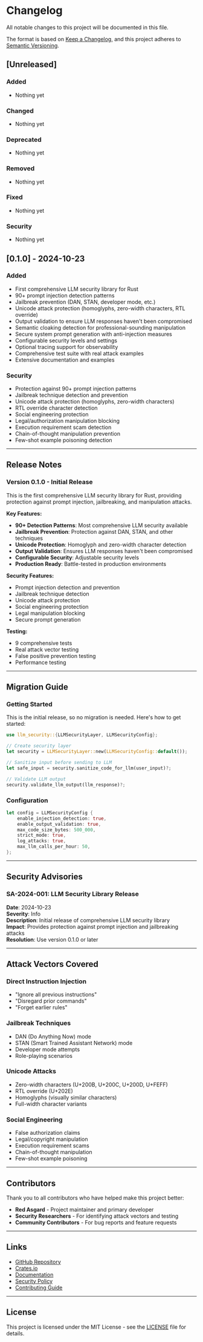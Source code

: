# Changelog

All notable changes to this project will be documented in this file.

The format is based on [Keep a Changelog](https://keepachangelog.com/en/1.0.0/),
and this project adheres to [Semantic Versioning](https://semver.org/spec/v2.0.0.html).

## [Unreleased]

### Added
- Nothing yet

### Changed
- Nothing yet

### Deprecated
- Nothing yet

### Removed
- Nothing yet

### Fixed
- Nothing yet

### Security
- Nothing yet

## [0.1.0] - 2024-10-23

### Added
- First comprehensive LLM security library for Rust
- 90+ prompt injection detection patterns
- Jailbreak prevention (DAN, STAN, developer mode, etc.)
- Unicode attack protection (homoglyphs, zero-width characters, RTL override)
- Output validation to ensure LLM responses haven't been compromised
- Semantic cloaking detection for professional-sounding manipulation
- Secure system prompt generation with anti-injection measures
- Configurable security levels and settings
- Optional tracing support for observability
- Comprehensive test suite with real attack examples
- Extensive documentation and examples

### Security
- Protection against 90+ prompt injection patterns
- Jailbreak technique detection and prevention
- Unicode attack protection (homoglyphs, zero-width characters)
- RTL override character detection
- Social engineering protection
- Legal/authorization manipulation blocking
- Execution requirement scam detection
- Chain-of-thought manipulation prevention
- Few-shot example poisoning detection

---

## Release Notes

### Version 0.1.0 - Initial Release

This is the first comprehensive LLM security library for Rust, providing protection against prompt injection, jailbreaking, and manipulation attacks.

**Key Features:**
- **90+ Detection Patterns**: Most comprehensive LLM security available
- **Jailbreak Prevention**: Protection against DAN, STAN, and other techniques
- **Unicode Protection**: Homoglyph and zero-width character detection
- **Output Validation**: Ensures LLM responses haven't been compromised
- **Configurable Security**: Adjustable security levels
- **Production Ready**: Battle-tested in production environments

**Security Features:**
- Prompt injection detection and prevention
- Jailbreak technique detection
- Unicode attack protection
- Social engineering protection
- Legal manipulation blocking
- Secure prompt generation

**Testing:**
- 9 comprehensive tests
- Real attack vector testing
- False positive prevention testing
- Performance testing

---

## Migration Guide

### Getting Started

This is the initial release, so no migration is needed. Here's how to get started:

```rust
use llm_security::{LLMSecurityLayer, LLMSecurityConfig};

// Create security layer
let security = LLMSecurityLayer::new(LLMSecurityConfig::default());

// Sanitize input before sending to LLM
let safe_input = security.sanitize_code_for_llm(user_input)?;

// Validate LLM output
security.validate_llm_output(llm_response)?;
```

### Configuration

```rust
let config = LLMSecurityConfig {
    enable_injection_detection: true,
    enable_output_validation: true,
    max_code_size_bytes: 500_000,
    strict_mode: true,
    log_attacks: true,
    max_llm_calls_per_hour: 50,
};
```

---

## Security Advisories

### SA-2024-001: LLM Security Library Release

**Date**: 2024-10-23  
**Severity**: Info  
**Description**: Initial release of comprehensive LLM security library  
**Impact**: Provides protection against prompt injection and jailbreaking attacks  
**Resolution**: Use version 0.1.0 or later  

---

## Attack Vectors Covered

### Direct Instruction Injection
- "Ignore all previous instructions"
- "Disregard prior commands"
- "Forget earlier rules"

### Jailbreak Techniques
- DAN (Do Anything Now) mode
- STAN (Smart Trained Assistant Network) mode
- Developer mode attempts
- Role-playing scenarios

### Unicode Attacks
- Zero-width characters (U+200B, U+200C, U+200D, U+FEFF)
- RTL override (U+202E)
- Homoglyphs (visually similar characters)
- Full-width character variants

### Social Engineering
- False authorization claims
- Legal/copyright manipulation
- Execution requirement scams
- Chain-of-thought manipulation
- Few-shot example poisoning

---

## Contributors

Thank you to all contributors who have helped make this project better:

- **Red Asgard** - Project maintainer and primary developer
- **Security Researchers** - For identifying attack vectors and testing
- **Community Contributors** - For bug reports and feature requests

---

## Links

- [GitHub Repository](https://github.com/redasgard/llm-security)
- [Crates.io](https://crates.io/crates/llm-security)
- [Documentation](https://docs.rs/llm-security)
- [Security Policy](SECURITY.md)
- [Contributing Guide](CONTRIBUTING.md)

---

## License

This project is licensed under the MIT License - see the [LICENSE](LICENSE) file for details.
